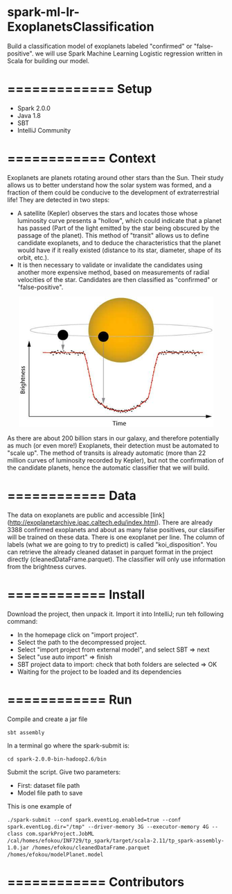 # spark-ml-lr-ExoplanetsClassification
Build a classification model of exoplanets labeled "confirmed" or "false-positive". we will use Spark Machine Learning Logistic regression written in Scala for building our model.
   
=============
Setup 
=============

* Spark 2.0.0
* Java 1.8
* SBT
* IntelliJ Community

============
Context
============

Exoplanets are planets rotating around other stars than the Sun. Their study allows us to better understand how the solar system was formed, and a fraction of them could be conducive to the development of extraterrestrial life! They are detected in two steps:
* A satellite (Kepler) observes the stars and locates those whose luminosity curve presents a "hollow", which could indicate that a planet has passed
(Part of the light emitted by the star being obscured by the passage of the planet). This method of "transit" allows us to define candidate exoplanets, and to deduce the characteristics that the planet would have if it really existed (distance to its star, diameter, shape of its orbit, etc.).
* It is then necessary to validate or invalidate the candidates using another more expensive method, based on measurements of radial velocities of the star. Candidates are then classified as "confirmed" or "false-positive".
<p align="center">
  <img src="https://raw.githubusercontent.com/ericfokou/spark-ml-lr-ExoplanetsClassification/master/media/Satellite_observation.png" alt="Luminosity curve" height="300" width="450""/>
</p>
As there are about 200 billion stars in our galaxy, and therefore potentially as much (or even more!) Exoplanets, their detection must be automated to "scale up". The method of transits is already automatic (more than 22 million curves of luminosity recorded by Kepler), but not the confirmation of the candidate planets, hence the automatic classifier that we will build.

============
Data
============

The data on exoplanets are public and accessible [link] (http://exoplanetarchive.ipac.caltech.edu/index.html). There are already 3388 confirmed exoplanets and about as many false positives, our classifier will be trained on these data. There is one exoplanet per line. The column of labels (what we are going to try to predict) is called "koi_disposition". You can retrieve the already cleaned dataset in parquet format in the project directly (cleanedDataFrame.parquet). The classifier will only use information from the brightness curves.

============
Install
============

Download the project, then unpack it. Import it into IntelliJ; run teh following command:
* In the homepage click on "import project".
* Select the path to the decompressed project.
* Select "import project from external model", and select SBT => next
* Select "use auto import" => finish
* SBT project data to import: check that both folders are selected => OK
* Waiting for the project to be loaded and its dependencies

============
Run
============

Compile and create a jar file

```
sbt assembly
```

In a terminal go where the spark-submit is:

```
cd spark-2.0.0-bin-hadoop2.6/bin
```

Submit the script. Give two parameters:

* First: dataset file path
* Model file path to save

This is one example of 

```
./spark-submit --conf spark.eventLog.enabled=true --conf spark.eventLog.dir="/tmp" --driver-memory 3G --executor-memory 4G --class com.sparkProject.JobML /cal/homes/efokou/INF729/tp_spark/target/scala-2.11/tp_spark-assembly-1.0.jar /homes/efokou/cleanedDataFrame.parquet /homes/efokou/modelPlanet.model
```

============
Contributors
============

